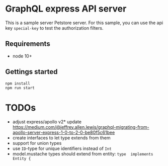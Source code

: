 # GraphQL express API server

This is a sample server Petstore server. For this sample, you can use the api key `special-key` to test the authorization filters.

## Requirements

- node 10+

## Gettings started

    npm install
    npm run start

# TODOs

- adjust express/apollo v2* update https://medium.com/@jeffrey.allen.lewis/graphql-migrating-from-apollo-server-express-1-0-to-2-0-be80f5c61bee
- create interfaces to let type extends from them
- support for union types
- use `ID`-type for unique identifiers instead of `Int`
- model.mustache types should extend from entity: `type  implements Entity {`